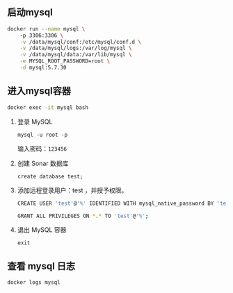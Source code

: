 ## 启动mysql

```bash
docker run --name mysql \ 
    -p 3306:3306 \
    -v /data/mysql/conf:/etc/mysql/conf.d \
    -v /data/mysql/logs:/var/log/mysql \
    -v /data/mysql/data:/var/lib/mysql \
    -e MYSQL_ROOT_PASSWORD=root \
    -d mysql:5.7.30
```


## 进入mysql容器

```bash
docker exec -it mysql bash
```

1. 登录 MySQL

    `mysql -u root -p`
 
    输入密码：`123456`

2. 创建 Sonar 数据库

    `create database test;`

3. 添加远程登录用户：test ，并授予权限。

    ```bash
    CREATE USER 'test'@'%' IDENTIFIED WITH mysql_native_password BY 'test';
    
    GRANT ALL PRIVILEGES ON *.* TO 'test'@'%';
    ```

4. 退出 MySQL 容器

    `exit`

## 查看 mysql 日志

```bash
docker logs mysql
```
